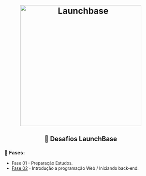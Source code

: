 <h1 align="center">
    <img alt="Launchbase" src="https://storage.googleapis.com/golden-wind/bootcamp-launchbase/logo.png" width="400px" />
</h1>


<h2 align="center">🎯 Desafios LaunchBase</h2>


### 🚀 Fases:
- Fase 01 - Preparação Estudos.
- [Fase 02](https://github.com/lucasarieiv/LaunchBase/tree/master/Fase-02) - Introdução a programação Web / Iniciando back-end.

